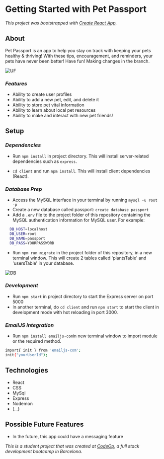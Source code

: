 # Getting Started with Pet Passport

_This project was bootstrapped with [Create React App](https://github.com/facebook/create-react-app)._

## About

Pet Passport is an app to help you stay on track with keeping your pets healthy & thriving! With these tips, encouragement, and reminders, your pets have never been better! Have fun! Making changes in the branch. 

![UF](photos/UFPhoto.png)

### _Features_

- Ability to create user profiles 
- Ability to add a new pet, edit, and delete it
- Ability to store pet vital information
- Ability to learn about local pet resources
- Ability to make and interact with new pet friends!

## Setup

### _Dependencies_

- Run `npm install` in project directory. This will install server-related dependencies such as `express`.

- `cd client` and run `npm install`. This will install client dependencies (React).

### _Database Prep_

- Access the MySQL interface in your terminal by running `mysql -u root -p`
- Create a new database called passport: `create database passport`
- Add a `.env` file to the project folder of this repository containing the MySQL authentication information for MySQL user. For example:

```bash
  DB_HOST=localhost
  DB_USER=root
  DB_NAME=passport
  DB_PASS=YOURPASSWORD
```

- Run `npm run migrate` in the project folder of this repository, in a new terminal window. This will create 2 tables called 'plantsTable' and 'usersTable' in your database.

![DB](photos/DBPhoto.png)

### _Development_

- Run `npm start` in project directory to start the Express server on port 5000
- In another terminal, do `cd client` and run `npm start` to start the client in development mode with hot reloading in port 3000.

### _EmailJS Integration_

- Run `npm install emailjs-com`in new terminal window to import module or the required method.

```bash
import{ init } from 'emailjs-com';
init("yourUserId");
```

## Technologies

- React
- CSS
- MySql
- Express
- Nodemon
- (...)

## Possible Future Features

- In the future, this app could have a messaging feature

_This is a student project that was created at [CodeOp](http://codeop.tech), a full stack development bootcamp in Barcelona._
